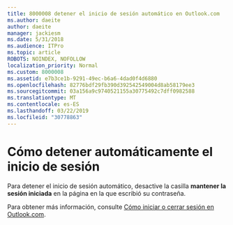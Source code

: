 ```yaml
---
title: 8000008 detener el inicio de sesión automático en Outlook.com
ms.author: daeite
author: daeite
manager: jackiesm
ms.date: 5/31/2018
ms.audience: ITPro
ms.topic: article
ROBOTS: NOINDEX, NOFOLLOW
localization_priority: Normal
ms.custom: 8000008
ms.assetid: e7b3ce1b-9291-49ec-b6a6-4dad0f4d6880
ms.openlocfilehash: 82776bdf29fb390d392542549004d8ab58179ee3
ms.sourcegitcommit: 03a156a9c9740521155a30775492c7dff0982588
ms.translationtype: MT
ms.contentlocale: es-ES
ms.lasthandoff: 03/22/2019
ms.locfileid: "30778863"
---
```

# <a name="how-to-stop-signing-in-automatically"></a>Cómo detener automáticamente el inicio de sesión

Para detener el inicio de sesión automático, desactive la casilla **mantener la sesión iniciada** en la página en la que escribió su contraseña. 
  
Para obtener más información, consulte [Cómo iniciar o cerrar sesión en Outlook.com](https://go.microsoft.com/fwlink/p/?linkid=873113).
  

